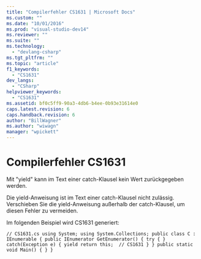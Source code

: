 ```yaml
---
title: "Compilerfehler CS1631 | Microsoft Docs"
ms.custom: ""
ms.date: "10/01/2016"
ms.prod: "visual-studio-dev14"
ms.reviewer: ""
ms.suite: ""
ms.technology: 
  - "devlang-csharp"
ms.tgt_pltfrm: ""
ms.topic: "article"
f1_keywords: 
  - "CS1631"
dev_langs: 
  - "CSharp"
helpviewer_keywords: 
  - "CS1631"
ms.assetid: bf0c5ff9-90a3-4db6-b4ee-0b93e31614e0
caps.latest.revision: 6
caps.handback.revision: 6
author: "BillWagner"
ms.author: "wiwagn"
manager: "wpickett"
---
```

# Compilerfehler CS1631
Mit "yield" kann im Text einer catch\-Klausel kein Wert zurückgegeben werden.  
  
 Die yield\-Anweisung ist im Text einer catch\-Klausel nicht zulässig. Verschieben Sie die yield\-Anweisung außerhalb der catch\-Klausel, um diesen Fehler zu vermeiden.  
  
 Im folgenden Beispiel wird CS1631 generiert:  
  
```  
// CS1631.cs using System; using System.Collections; public class C : IEnumerable { public IEnumerator GetEnumerator() { try { } catch(Exception e) { yield return this;  // CS1631 } } public static void Main() { } }  
```